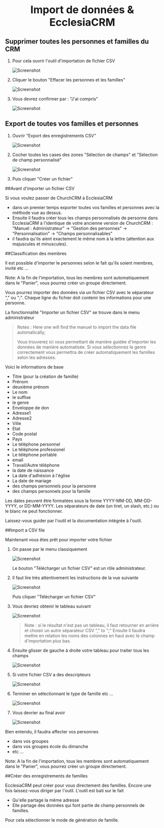 # <center><big>Import de données & Ecclesia**CRM** </big></center>

## Supprimer toutes les personnes et familles du CRM

1. Pour cela ouvrir l'outil d'importation de fichier CSV

    ![Screenshot](../../img/tools/importCSV.png)

2. Cliquer le bouton "Effacer les personnes et les familles"

    ![Screenshot](../../img/tools/deleteDatas.png)

3. Vous devrez confirmer par : "J'ai compris"

    ![Screenshot](../../img/tools/deleteDatas1.png)

## Export de toutes vos familles et personnes

1. Ouvrir "Export des enregistrements CSV"

    ![Screenshot](../../img/tools/exportCSV.png)

2. Cocher toutes les cases des zones "Sélection de champs" et "Sélection de champ personnalisé"

    ![Screenshot](../../img/tools/exportCSV1.png)

3. Puis cliquer "Créer un fichier"


##Avant d'importer un fichier CSV

Si vous voulez passer de ChurchCRM à EcclesiaCRM

- dans un premier temps exporter toutes vos familles et personnes avec la méthode vue au dessus.
- Ensuite il faudra créer tous les champs personnalisés de personne dans EcclesiaCRM à l'identique de votre ancienne version de ChurchCRM :
    "Manuel : Administrateur" -> "Gestion des personnes" -> "Personnalisation" -> "Champs personnalisables"
- il faudra qu'ils aient exactement le même nom à la lettre (attention aux majuscules et minuscules).

##Classification des membres

Il est possible d'importer le personnes selon le fait qu'ils soient membres, invité etc ...

Note: A la fin de l'importation, tous les membres sont automatiquement dans le "Panier", vous pourrez créer un groupe directement.

Vous pourrez importer des données via un fichier CSV avec le séparateur "," ou ";". Chaque ligne du fichier doit contenir les informations pour une personne.

La fonctionnalité "Importer un fichier CSV" se trouve dans le menu administrateur

> Notes : Here one will find the manuel to import the data file automatically;
>
>Vous trouverez ici vous permettant de manière guidée d'importer les données de manière automatisée. Si vous sélectionnez le genre correctement vous permettra de créer automatiquement les familles selon les adresses.

 Voici le informations de base

 - Titre (pour la création de famille)
 - Prénom
 - deuxième prénom
 - Le nom
 - le suffixe
 - le genre
 - Enveloppe de don
 - Adresse1
 - Adresse2
 - Ville
 - Etat
 - Code postal
 - Pays
 - Le téléphone personnel
 - Le téléphone professionel
 - Le téléphone portable
 - email
 - Travail/Autre téléphone
 - la date de naissance
 - La date d'adhésion à l'église
 - La date de mariage
 - des champs personnels pour la personne
 - des champs personnels pour la famille



Les dates peuvent être formatées sous la forme YYYY-MM-DD, MM-DD-YYYY, or DD-MM-YYYY. Les séparateurs de date (un tiret, un slash, etc.) ou le blanc ne peut fonctionner.

Laissez-vous guider par l'outil et la documentation intégrée à l'outil.

##Import a CSV file

Maintenant vous êtes prêt pour importer votre fichier

1. On passe par le menu classiquement

    ![Screenshot](../../img/tools/importCSV.png)

    Le bouton "Télécharger un fichier CSV" est un rôle administrateur.

2. Il faut lire très attentivement les instructions de la vue suivante

    ![Screenshot](../../img/tools/importCSV1.png)

    Puis cliquer "Télécharger un fichier CSV"

3. Vous devriez obtenir le tableau suivant

    ![Screenshot](../../img/tools/importCSV2.png)

    > Note : si le résultat n'est pas un tableau, il faut retourner en arrière et choisir un autre séparateur CSV "," to ";"
      Ensuite il faudra mettre en relation les noms des colonnes en haut avec le champ d'importation plus bas.

4. Ensuite glisser de gauche à droite votre tableau pour traiter tous les champs

    ![Screenshot](../../img/tools/importCSV3.png)

5. Si votre fichier CSV a des descripteurs

    ![Screenshot](../../img/tools/importCSV4.png)

6. Terminer en sélectionnant le type de famille etc ...

    ![Screenshot](../../img/tools/importCSV5.png)

7. Vous devrier au final avoir

    ![Screenshot](../../img/tools/importCSV6.png)


Bien entendu, il faudra affecter vos personnes
- dans vos groupes
- dans vos groupes école du dimanche
- etc ...

Note: A la fin de l'importation, tous les membres sont automatiquement dans le "Panier", vous pourrez créer un groupe directement.


##Créer des enregistrements de familles

EcclesiaCRM peut créer pour vous directement des familles. Encore une fois laissez-vous diriger par l'outil. L'outil est bati sur le fait

- Qu'elle partage la même adresse
- Elle partage des données qui font partie de champ personnels de familles.

Pour cela sélectionner le mode de génération de famille.


